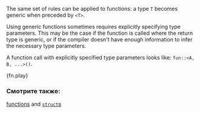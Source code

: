 The same set of rules can be applied to functions: a type `T` becomes
generic when preceded by `<T>`.

Using generic functions sometimes requires explicitly specifying type 
parameters. This may be the case if the function is called where the return type 
is generic, or if the compiler doesn't have enough information to infer 
the necessary type parameters.

A function call with explicitly specified type parameters looks like:
`fun::<A, B, ...>()`.

{fn.play}

### Смотрите также:

[functions][fn] and [`struct`s][structs]

[fn]: ../fn.html
[structs]: ../custom_types/structs.html
